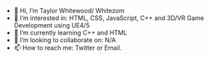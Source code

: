- 👋 Hi, I’m Taylor Whitewood/ Whitezom
- 👀 I’m interested in: HTML, CSS, JavaScript, C++ and 3D/VR Game Development using UE4/5
- 🌱 I’m currently learning C++ and HTML
- 💞️ I’m looking to collaborate on: N/A
- 📫 How to reach me: Twitter or Email.


